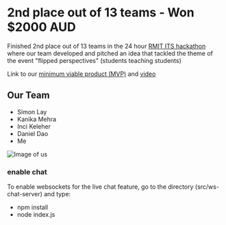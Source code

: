 # 2nd place out of 13 teams - Won $2000 AUD
Finished 2nd place out of 13 teams in the 24 hour [RMIT ITS hackathon](https://sites.rmit.edu.au/itshackathon/) where our team developed and pitched an idea that tackled the theme of the event "flipped perspectives" (students teaching students)

Link to our [minimum viable product (MVP)](https://michaeldao.github.io/ITS-Hackathon-Live-Lecture/src/home.html
) and [video](https://www.youtube.com/watch?v=T2gvt8Gsoks) 

## Our Team
- Simon Lay
- Kanika Mehra 
- Inci Keleher
- Daniel Dao
- Me

![Image of us](https://github.com/MichaelDao/Live-Lecture/blob/master/weWon.jpg)

### enable chat 
To enable websockets for the live chat feature, go to the directory (src/ws-chat-server) and type:
- npm install
- node index.js
